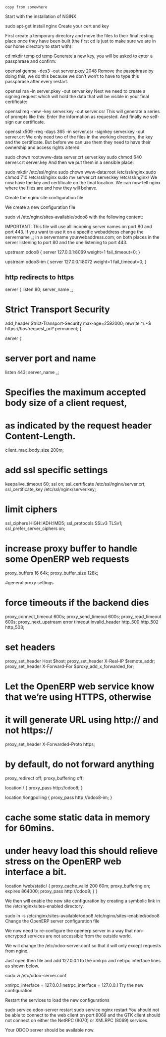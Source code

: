 `copy from somewhere`

Start with the installation of NGINX

sudo apt-get install nginx
Create your cert and key

First create a temporary directory and move the files to their final resting place once they have been built (the first cd is just to make sure we are in our home directory to start with):

cd
mkdir temp
cd temp
Generate a new key, you will be asked to enter a passphrase and confirm:

openssl genrsa -des3 -out server.pkey 2048
Remove the passphrase by doing this, we do this because we don’t won’t to have to type this passphrase after every restart.

openssl rsa -in server.pkey -out server.key
Next we need to create a signing request which will hold the data that will be visible in your final certificate:

openssl req -new -key server.key -out server.csr
This will generate a series of prompts like this: Enter the information as requested. And finally we self-sign our certificate.

openssl x509 -req -days 365 -in server.csr -signkey server.key -out server.crt
We only need two of the files in the working directory, the key and the certificate. But before we can use them they need to have their ownership and access rights altered:

sudo chown root:www-data server.crt server.key
sudo chmod 640 server.crt server.key
And then we put them in a sensible place:

sudo mkdir /etc/ssl/nginx
sudo chown www-data:root /etc/ssl/nginx
sudo chmod 710 /etc/ssl/nginx
sudo mv server.crt server.key /etc/ssl/nginx/
We now have the key and certificate on the final location. We can now tell nginx where the files are and how they will behave.

Create the nginx site configuration file

We create a new configuration file

sudo vi /etc/nginx/sites-available/odoo8
with the following content:

IMPORTANT: This file will use all incoming server names on port 80 and port 443. If you want to use it on a specific webaddress change the servername _; in a servername yourwebaddress.com; on both places in the server listening to port 80 and the one listening to port 443.

upstream odoo8 {
server 127.0.0.1:8069 weight=1 fail_timeout=0;
}

upstream odoo8-im {
server 127.0.0.1:8072 weight=1 fail_timeout=0;
}

## http redirects to https ##
server {
listen 80;
server_name _;

# Strict Transport Security
add_header Strict-Transport-Security max-age=2592000;
rewrite ^/.*$ https://$host$request_uri? permanent;
}

server {
# server port and name
listen 443;
server_name _;

# Specifies the maximum accepted body size of a client request,
# as indicated by the request header Content-Length.
client_max_body_size 200m;

# add ssl specific settings
keepalive_timeout 60;
ssl on;
ssl_certificate /etc/ssl/nginx/server.crt;
ssl_certificate_key /etc/ssl/nginx/server.key;

# limit ciphers
ssl_ciphers HIGH:!ADH:!MD5;
ssl_protocols SSLv3 TLSv1;
ssl_prefer_server_ciphers on;

# increase proxy buffer to handle some OpenERP web requests
proxy_buffers 16 64k;
proxy_buffer_size 128k;

#general proxy settings
# force timeouts if the backend dies
proxy_connect_timeout 600s;
proxy_send_timeout 600s;
proxy_read_timeout 600s;
proxy_next_upstream error timeout invalid_header http_500 http_502 http_503;

# set headers
proxy_set_header Host $host;
proxy_set_header X-Real-IP $remote_addr;
proxy_set_header X-Forward-For $proxy_add_x_forwarded_for;

# Let the OpenERP web service know that we’re using HTTPS, otherwise
# it will generate URL using http:// and not https://
proxy_set_header X-Forwarded-Proto https;

# by default, do not forward anything
proxy_redirect off;
proxy_buffering off;

location / {
proxy_pass http://odoo8;
}

location /longpolling {
proxy_pass http://odoo8-im;
}

# cache some static data in memory for 60mins.
# under heavy load this should relieve stress on the OpenERP web interface a bit.
location /web/static/ {
proxy_cache_valid 200 60m;
proxy_buffering on;
expires 864000;
proxy_pass http://odoo8;
}
}

We then will enable the new site configuration by creating a symbolic link in the /etc/nginx/sites-enabled directory.

sudo ln -s /etc/nginx/sites-available/odoo8 /etc/nginx/sites-enabled/odoo8
Change the OpenERP server configuration file

We now need to re-configure the openerp server in a way that non-encrypted services are not accessible from the outside world.

We will change the /etc/odoo-server.conf so that it will only except requests from nginx.

Just open then file and add 127.0.0.1 to the xmlrpc and netrpc interface lines as shown below.

sudo vi /etc/odoo-server.conf

xmlrpc_interface = 127.0.0.1
netrpc_interface = 127.0.0.1
Try the new configuration

Restart the services to load the new configurations

sudo service odoo-server restart
sudo service nginx restart
You should not be able to connect to the web client on port 8069 and the GTK client should not connect on either the NetRPC (8070) or XMLRPC (8069) services.

Your ODOO server should be available now.
